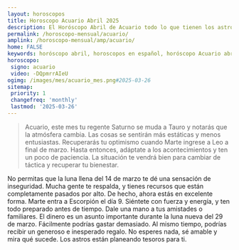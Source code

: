 ```yaml
---
layout: horoscopos
title: Horoscopo Acuario Abril 2025
description: El Horóscopo Abril de Acuario todo lo que tienen los astros preparados para este mes, amor, trabajo, familia. Todo sobre astrologia, tarot, predicciones. Horoscopo gratis en español, predicciones y astrología.
permalink: /horoscopo-mensual/acuario/
amplink: /horoscopo-mensual/amp/acuario/
home: FALSE
keywords: horóscopo abril, horoscopos en español, horóscopo Acuario abril , horóscopo esperanza gracia, horoscop, horóscopos gratis, horoscopo Acuario, Tarot, Astrologia, Zodíaco, Acuario, horoscopo gratis, horoscopo del mes 
horoscopo:
 signo: acuario
 video: -DQpmrrAIeU
ogimg: /images/mes/acuario_mes.png#2025-03-26
sitemap:
 priority: 1
 changefreq: 'monthly'
 lastmod: '2025-03-26'
---
```



 > Acuario, este mes tu regente Saturno se muda a Tauro y notarás que la atmósfera cambia. Las cosas se sentirán más estáticas y menos entusiastas. Recuperarás tu optimismo cuando Marte ingrese a Leo a final de marzo. Hasta entonces, adáptate a los acontecimientos y ten un poco de paciencia. La situación te vendrá bien para cambiar de táctica y recuperar tu bienestar.



No permitas que la luna llena del 14 de marzo te dé una sensación de inseguridad. Mucha gente te respalda, y tienes recursos que están completamente pasados por alto. De hecho, ahora estás en excelente forma. Marte entra a Escorpión el día 9. Siéntete con fuerza y energía, y ten todo preparado antes de tiempo. Dale una mano a tus amistades o familiares. El dinero es un asunto importante durante la luna nueva del 29 de marzo. Fácilmente podrías gastar demasiado. Al mismo tiempo, podrías recibir un generoso e inesperado regalo. No esperes nada, sé amable y mira qué sucede. Los astros están planeando tesoros para ti. 